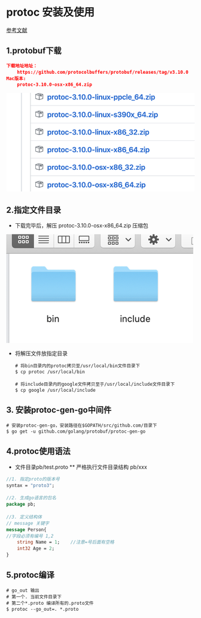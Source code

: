 # protoc 安装及使用

[参考文献](https://juejin.im/post/5b852d476fb9a019e4505873)

## 1.protobuf下载

```json
下载地址地址：
	https://github.com/protocolbuffers/protobuf/releases/tag/v3.10.0
Mac版本:
	protoc-3.10.0-osx-x86_64.zip
```



![截屏2019-10-21下午5.16.32](assets/201910210517.png)

## 2.指定文件目录

- 下载完毕后，解压 protoc-3.10.0-osx-x86_64.zip 压缩包

![截屏2019-10-21下午5.18.17](assets/201910210519.png)



- 将解压文件放指定目录

  ```shell
  # 将bin目录内的protoc拷贝至/usr/local/bin文件目录下
  $ cp protoc /usr/local/bin  
  
  # 将include目录内的google文件拷贝至于/usr/local/include文件目录下
  $ cp google /usr/local/include  
  ```

  

## 3. 安装protoc-gen-go中间件

```shell
# 安装protoc-gen-go，安装路径在$GOPATH/src/github.com/目录下
$ go get -u github.com/golang/protobuf/protoc-gen-go
```



## 4.protoc使用语法

- 文件目录pb/test.proto  ** 严格执行文件目录结构 pb/xxx

```protobuf
//1. 指定proto的版本号
syntax = "proto3";

//2. 生成go语言的包名
package pb;

//3. 定义结构体
// message 关键字
message Person{
//字段必须有编号 1,2
	string Name = 1;	//注意=号后面有空格
	int32 Age = 2;
}
```



## 5.protoc编译

```shell
# go_out 输出
# 第一个. 当前文件目录下
# 第二个*.proto 编译所有的.proto文件
$ protoc --go_out=. *.proto
```





